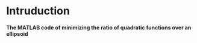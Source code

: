 # Intruduction

**The MATLAB code of minimizing the ratio of quadratic functions over an ellipsoid**
